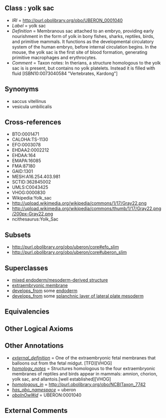 
## Class : yolk sac

 * *IRI* = http://purl.obolibrary.org/obo/UBERON_0001040
 * *Label* = yolk sac
 * *Definition* = Membranous sac attached to an embryo, providing early nourishment in the form of yolk in bony fishes, sharks, reptiles, birds, and primitive mammals. It functions as the developmental circulatory system of the human embryo, before internal circulation begins. In the mouse, the yolk sac is the first site of blood formation, generating primitive macrophages and erythrocytes.
 * *Comment* = Taxon notes: In therians, a structure homologous to the yolk sac is is present, but contains no yolk platelets. Instead it is filled with fluid [ISBN10:0073040584 "Vertebrates, Kardong"]

## Synonyms

 * saccus vitellinus
 * vesicula umbilicalis

## Cross-references

 * BTO:0001471
 * CALOHA:TS-1130
 * EFO:0003078
 * EHDAA2:0002212
 * EHDAA:164
 * EMAPA:16085
 * FMA:87180
 * GAID:1301
 * MESH:A16.254.403.981
 * SCTID:362845002
 * UMLS:C0043425
 * VHOG:0000830
 * Wikipedia:Yolk_sac
 * http://upload.wikimedia.org/wikipedia/commons/1/17/Gray22.png
 * http://upload.wikimedia.org/wikipedia/commons/thumb/1/17/Gray22.png/200px-Gray22.png
 * ncithesaurus:Yolk_Sac

## Subsets

 * http://purl.obolibrary.org/obo/uberon/core#efo_slim
 * http://purl.obolibrary.org/obo/uberon/core#uberon_slim

## Superclasses

 * [mixed endoderm/mesoderm-derived structure](../../UBERON/77/UBERON_0000077.md)
 * [extraembryonic membrane](../../UBERON/31/UBERON_0005631.md)
 * [develops_from](../../RO/02/RO_0002202.md) some [endoderm](../../UBERON/25/UBERON_0000925.md)
 * [develops_from](../../RO/02/RO_0002202.md) some [splanchnic layer of lateral plate mesoderm](../../UBERON/72/UBERON_0004872.md)

## Equivalencies


## Other Logical Axioms


## Other Annotations

 * *[external_definition](../../UBPROP/01/UBPROP_0000001.md)* = One of the extraembryonic fetal membranes that balloons out from the fetal midgut. [TFD][VHOG]
 * *[homology_notes](../../UBPROP/03/UBPROP_0000003.md)* = Structures homologous to the four extraembryonic membranes of reptiles and birds appear in mammals: amnion, chorion, yolk sac, and allantois.[well established][VHOG]
 * *[homologous_in](../../core#homologous/in/core#homologous_in.md)* = http://purl.obolibrary.org/obo/NCBITaxon_7742
 * *[has_obo_namespace](../../ce/oboInOwl#hasOBONamespace.md)* = uberon
 * *[oboInOwl#id](../../id/oboInOwl#id.md)* = UBERON:0001040

## External Comments

